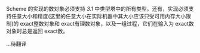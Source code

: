 Scheme 的实现的数对象必须支持 *3.1* 中类型塔中的所有类型。还有，实现必须支持任意大小和精度(这里的任意大小在实际机器中其大小应该只受可用内存大小限制)的 exact整数对象和 exact有理数对象，以及一组过程，它们在输入为 exact数对象时总是返回 exact数。

...待翻译